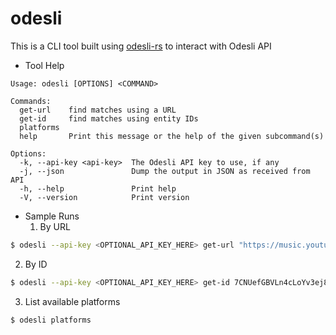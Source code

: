 # odesli

This is a CLI tool built using [odesli-rs](https://crates.io/crates/odesli-rs) to interact with Odesli API

- Tool Help
```
Usage: odesli [OPTIONS] <COMMAND>

Commands:
  get-url    find matches using a URL
  get-id     find matches using entity IDs
  platforms
  help       Print this message or the help of the given subcommand(s)

Options:
  -k, --api-key <api-key>  The Odesli API key to use, if any
  -j, --json               Dump the output in JSON as received from API
  -h, --help               Print help
  -V, --version            Print version
```

- Sample Runs
  1. By URL
```sh
$ odesli --api-key <OPTIONAL_API_KEY_HERE> get-url "https://music.youtube.com/watch?v=cnnOwLfAxn0"
```
  2. By ID
```sh
$ odesli --api-key <OPTIONAL_API_KEY_HERE> get-id 7CNUefGBVLn4cLoYv3ej8x spotify song
```
  3. List available platforms
```sh
$ odesli platforms
```
